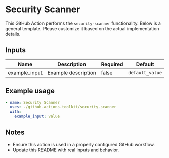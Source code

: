 # Security Scanner

This GitHub Action performs the `security-scanner` functionality. Below is a general template. Please customize it based on the actual implementation details.

## Inputs

| Name | Description | Required | Default |
|------|-------------|----------|---------|
| example_input | Example description | false | `default_value` |

## Example usage

```yaml
- name: Security Scanner
  uses: ./github-actions-toolkit/security-scanner
  with:
    example_input: value
```

## Notes

- Ensure this action is used in a properly configured GitHub workflow.
- Update this README with real inputs and behavior.
